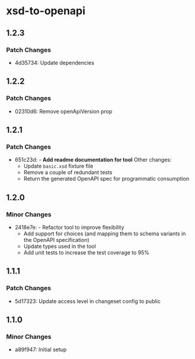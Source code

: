 # xsd-to-openapi

## 1.2.3

### Patch Changes

- 4d35734: Update dependencies

## 1.2.2

### Patch Changes

- 02310d6: Remove openApiVersion prop

## 1.2.1

### Patch Changes

- 651c23d: - **Add readme documentation for tool**
  Other changes:
    - Update `basic.xsd` fixture file
    - Remove a couple of redundant tests
    - Return the generated OpenAPI spec for programmatic consumption

## 1.2.0

### Minor Changes

- 2418e7e: - Refactor tool to improve flexibility
    - Add support for choices (and mapping them to schema variants in the OpenAPI specification)
    - Update types used in the tool
    - Add unit tests to increase the test coverage to 95%

## 1.1.1

### Patch Changes

- 5d17323: Update access level in changeset config to public

## 1.1.0

### Minor Changes

- a89f947: Initial setup
